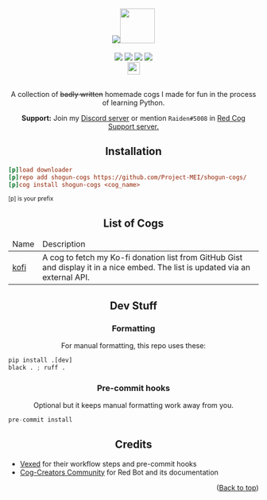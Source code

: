 <a name="readme-top"></a>
<h1 align="center"><img src="https://files.catbox.moe/nkw5vl.png"><img src="https://img.icons8.com/cotton/512/settings.png" style="height: 70px;"></h1>
<div align="center">
 <a href="https://github.com/raidensakura"><img src="https://img.shields.io/badge/shogun--cogs-by%20Raiden-d11df9"></a>
 <a href="https://github.com/Cog-Creators/Red-DiscordBot"><img src="https://img.shields.io/badge/Red%20DiscordBot-V3-red.svg"></a>
 <a href="[https://github.com/raidensakura](https://github.com/python/black)"><img src="https://img.shields.io/badge/code%20style-black-1c1c1c.svg"></a>
 <a href="https://dsc.gg/transience/"><img src="https://discord.com/api/guilds/616969119685935162/widget.png"></a><br>
 <a href="https://ko-fi.com/P5P6D65UW"><img src="https://storage.ko-fi.com/cdn/brandasset/kofi_button_red.png" style="height: 25px;"></a>
</div>
<br>
<p align="center">A collection of <strike>badly written</strike> homemade cogs I made for fun in the process of learning Python.</p>
<p align="center"><b>Support:</b> Join my <a href="https://dsc.gg/transience">Discord server</a> or mention <code>Raiden#5008</code> in <a href="https://discord.gg/GET4DVk">Red Cog Support server.</a></p>

<h2 align="center">Installation</h2>

```ini
[p]load downloader
[p]repo add shogun-cogs https://github.com/Project-MEI/shogun-cogs/
[p]cog install shogun-cogs <cog_name>
```
<sup>[p] is your prefix</sup>

<h2 align="center">List of Cogs</h2>

<table align="center">
 
 <thead>
  <tr>
   <td>Name</td>
   <td>Description</td>
  </tr>
 </thead>
 
 <tr>
  <td><a href="https://github.com/Project-MEI/shogun-cogs/tree/main/kofi">kofi</a></td>
  <td>A cog to fetch my Ko-fi donation list from GitHub Gist and display it in a nice embed. The list is updated via an external API.</td>
 </tr>
 
</table>

<h2 align="center">Dev Stuff</h2>

<h3 align="center">Formatting</h3>
<p align="center">For manual formatting, this repo uses these:</p>

```py
pip install .[dev]
black . ; ruff .
```

<h3 align="center">Pre-commit hooks</h3>
<p align="center">Optional but it keeps manual formatting work away from you.</p>

```py
pre-commit install
```

<h2 align="center">Credits</h2>

<p align="center">
 <ul>
  <li><a href="https://github.com/Vexed01/Vex-Cogs">Vexed</a> for their workflow steps and pre-commit hooks</li>
  <li><a href="https://discord.red">Cog-Creators Community</a> for Red Bot and its documentation</li>
 </ul>
</p>

<p align="right">(<a href="#">Back to top</a>)</p>
